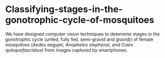 # Classifying-stages-in-the-gonotrophic-cycle-of-mosquitoes
We have designed computer vision techniques to determine stages in the gonotrophic cycle (unfed, fully fed, semi-gravid and gravid)) of female mosquitoes (*Aedes aegypti, Anopheles stephensi, and Culex quinquefasciatus*) from images captured by smartphones.
